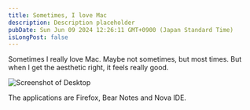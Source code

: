 ```yaml
---
title: Sometimes, I love Mac
description: Description placeholder
pubDate: Sun Jun 09 2024 12:26:11 GMT+0900 (Japan Standard Time)
isLongPost: false
---
```

Sometimes I really love Mac. Maybe not sometimes, but most times.
But when I get the aesthetic right, it feels really good.

![Screenshot of Desktop](/mac-2024-06-09.png)

The applications are Firefox, Bear Notes and Nova IDE.